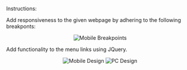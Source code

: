 Instructions:

Add responsiveness to the given webpage by adhering to the following breakponts:

<p align="center">
  <img src="https://i.stack.imgur.com/z2D4z.png" alt="Mobile Breakpoints" />
</p>

Add functionality to the menu links using JQuery. 

<p align="center">
<img src="https://i.stack.imgur.com/10xm2.png" alt="Mobile Design" />  
<img src="https://i.stack.imgur.com/gGV5G.png" alt="PC Design" />  
</p>
